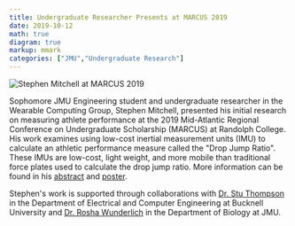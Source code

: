 ```yaml
---
title: Undergraduate Researcher Presents at MARCUS 2019
date: 2019-10-12
math: true
diagram: true
markup: mmark
categories: ["JMU","Undergraduate Research"]
---
```


![Stephen Mitchell at MARCUS 2019](/img/stephen-mitchell-marcus.jpg)

Sophomore JMU Engineering student and undergraduate researcher in the Wearable Computing Group, Stephen Mitchell, presented his initial research on measuring athlete performance at the 2019 Mid-Atlantic Regional Conference on Undergraduate Scholarship (MARCUS) at Randolph College. His work examines using low-cost inertial measurement units (IMU) to calculate an athletic performance measure called the "Drop Jump Ratio". These IMUs are low-cost, light weight, and more mobile than traditional force plates used to calculate the drop jump ratio. 
More information can be found in his [abstract](/pdf/mitchell-marcus-abstract.pdf) and [poster](/pdf/mitchell-marcus-poster.pdf).

Stephen's work is supported through collaborations with [Dr. Stu Thompson](http://www.bucknell.edu/fac-staff/stu-thompson) in the Department of Electrical and Computer Engineering at Bucknell University and [Dr. Rosha Wunderlich](https://www.jmu.edu/biology/people/current-people/faculty/faculty-wunderlich.shtml) in the Department of Biology at JMU.

